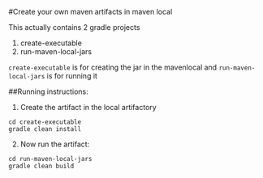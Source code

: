 #Create your own maven artifacts in maven local


This actually contains 2 gradle projects
1. create-executable
2. run-maven-local-jars

`create-executable` is for creating the jar in the mavenlocal and `run-maven-local-jars` is for running it


##Running instructions:

1. Create the artifact in the local artifactory
```
cd create-executable
gradle clean install
```


2. Now run the artifact:
```
cd run-maven-local-jars
gradle clean build
```



